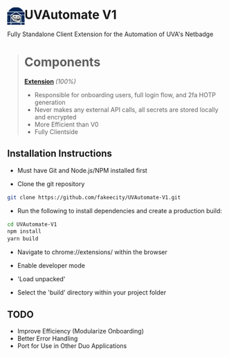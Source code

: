 # <img src="/public/icons/uva128.png" width="40" align="left"> UVAutomate V1

Fully Standalone Client Extension for the Automation of UVA's Netbadge

> # Components
>
> **[Extension](https://github.com/fakeecity/UVAutomate-V1)** _(100%)_
>
> - Responsible for onboarding users, full login flow, and 2fa HOTP generation
> - Never makes any external API calls, all secrets are stored locally and encrypted
> - More Efficient than V0
> - Fully Clientside

## Installation Instructions

- Must have Git and Node.js/NPM installed first

- Clone the git repository

```sh
git clone https://github.com/fakeecity/UVAutomate-V1.git
```

- Run the following to install dependencies and create a production build:

```sh
cd UVAutomate-V1
npm install
yarn build
```

- Navigate to chrome://extensions/ within the browser

- Enable developer mode

- 'Load unpacked'

- Select the 'build' directory within your project folder

## TODO

- Improve Efficiency (Modularize Onboarding)
- Better Error Handling
- Port for Use in Other Duo Applications
